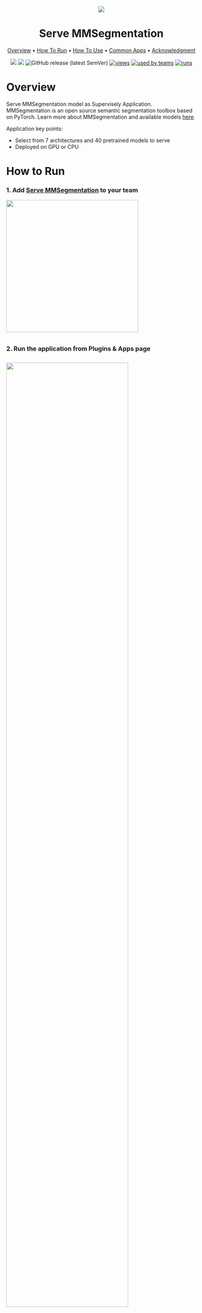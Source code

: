 
<div align="center" markdown>

<img src="https://i.imgur.com/223ItT5.png"/>  

# Serve MMSegmentation

<p align="center">
  <a href="#Overview">Overview</a> •
  <a href="#How-To-Run">How To Run</a> •
  <a href="#How-To-Use">How To Use</a> •
  <a href="#Common-apps">Common Apps</a> •
  <a href="#Acknowledgment">Acknowledgment</a>
</p>

[![](https://img.shields.io/badge/supervisely-ecosystem-brightgreen)](https://ecosystem.supervise.ly/apps/supervisely-ecosystem/mmsegmentation/serve)
[![](https://img.shields.io/badge/slack-chat-green.svg?logo=slack)](https://supervise.ly/slack)
![GitHub release (latest SemVer)](https://img.shields.io/github/v/release/supervisely-ecosystem/mmsegmentation/serve)
[![views](https://app.supervise.ly/public/api/v3/ecosystem.counters?repo=supervisely-ecosystem/mmsegmentation/serve&counter=views&label=views)](https://supervise.ly)
[![used by teams](https://app.supervise.ly/public/api/v3/ecosystem.counters?repo=supervisely-ecosystem/mmsegmentation/serve&counter=downloads&label=used%20by%20teams)](https://supervise.ly)
[![runs](https://app.supervise.ly/public/api/v3/ecosystem.counters?repo=supervisely-ecosystem/mmsegmentation/serve&counter=runs&label=runs&123)](https://supervise.ly)

</div>

# Overview

Serve MMSegmentation model as Supervisely Application. MMSegmentation is an open source semantic segmentation toolbox based on PyTorch. Learn more about MMSegmentation and available models [here](https://github.com/open-mmlab/mmsegmentation).

Application key points:
- Select from 7 architectures and 40 pretrained models to serve
- Deployed on GPU or CPU


# How to Run

### 1. Add [Serve MMSegmentation](https://ecosystem.supervise.ly/apps/supervisely-ecosystem/mmsegmentation/serve) to your team
<img data-key="sly-module-link" data-module-slug="supervisely-ecosystem/mmsegmentation/serve" src="https://i.imgur.com/Yx569vO.png" width="350px" style='padding-bottom: 10px'/>

### 2. Run the application from Plugins & Apps page
<img src="https://i.imgur.com/IJZx809.png" width="80%" style='padding-top: 10px'>  

# How to Use

### 1. Select architecture, pretrained model, deploying device and press the **Serve** button
<img src="https://i.imgur.com/yEmmskW.png" width="80%">  

### 2. Wait for the model to deploy
<img src="https://i.imgur.com/FZeg5gT.png" width="80%">  


# Common apps

You can use served model in next Supervisely Applications ⬇️ 
  

- [Train MMSegmentation](https://ecosystem.supervise.ly/apps/supervisely-ecosystem/mmsegmentation/train) - app allows to play with different inference options, monitor metrics charts in real time, and save training artifacts to Team Files.
   
    <img data-key="sly-module-link" data-module-slug="supervisely-ecosystem/mmsegmentation/train" src="https://i.imgur.com/FvszlJJ.png" width="350px"/>

# Acknowledgment

This app is based on the great work `MMSegmentation` ([github](https://github.com/open-mmlab/mmsegmentation)). ![GitHub Org's stars](https://img.shields.io/github/stars/open-mmlab/mmsegmentation?style=social)

